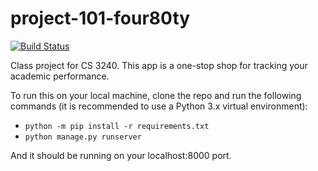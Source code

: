 # project-101-four80ty
[![Build Status](https://travis-ci.com/uva-cs3240-s20/project-101-four80ty.svg?token=Lzjc68LiqrNSqMcp3swt&branch=master)](https://travis-ci.com/uva-cs3240-s20/project-101-four80ty)


Class project for CS 3240.
This app is a one-stop shop for tracking your academic performance. 

To run this on your local machine, clone the repo and run the following commands (it is recommended to use a Python 3.x virtual environment):

- `python -m pip install -r requirements.txt`
- `python manage.py runserver`

And it should be running on your localhost:8000 port.
